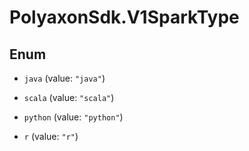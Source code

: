 # PolyaxonSdk.V1SparkType

## Enum


* `java` (value: `"java"`)

* `scala` (value: `"scala"`)

* `python` (value: `"python"`)

* `r` (value: `"r"`)


